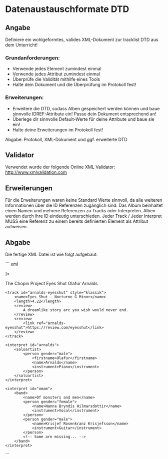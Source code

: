# Datenaustauschformate DTD

## Angabe
Definiere ein wohlgeformtes, valides XML-Dokument zur tracklist DTD aus dem Unterricht!

### Grundanforderungen:
* Verwende jedes Element zumindest einmal
* Verwende jedes Attribut zumindest einmal
* Überprüfe die Validität mithilfe eines Tools
* Halte dein Dokument und die Überprüfung im Protokoll fest!

### Erweiterungen:
* Erweitere die DTD, sodass Alben gespeichert werden können und baue sinnvolle IDREF-Attribute ein! Passe dein Dokument entsprechend an!
* Überlege dir sinnvolle Default-Werte für deine Attribute und baue sie ein!
* Halte deine Erweiterungen im Protokoll fest!

Abgabe: Protokoll, XML-Dokument und ggf. erweiterte DTD

## Validator
Verwendet wurde der folgende Online XML Validator: http://www.xmlvalidation.com

## Erweiterungen
Für die Erweiterungen waren keine Standard Werte sinnvoll, da alle weiteren Informationen über die ID Referenzen zugänglich sind.
Das Album beinhaltet einen Namen und mehrere Referenzen zu Tracks oder Interpreten. Alben werden durch ihre ID eindeutig unterschieden.
Jeder Track / Jeder Interpret MUSS eine Referenz zu einem bereits definierten Element als Attribut aufweisen.

## Abgabe
Die fertige XML Datei ist wie folgt aufgebaut:

´´´ xml
<!-- Basis -->
<?xml version="1.0" encoding="UTF-8"?>
<!DOCTYPE tracklist [
<!ELEMENT tracklist	    (album*, track*, interpret*)>

<!ELEMENT track         (name, length, review*)>
<!ATTLIST track         id  ID	#REQUIRED
                        style   (rock|funk|hiphop|klassik) "rock">
<!ELEMENT name          (#PCDATA)>
<!ELEMENT length	    (#PCDATA)>
<!ELEMENT review	    (#PCDATA | link)*>

<!ELEMENT link		    (#PCDATA)>
<!ATTLIST link          ref     IDREF   #IMPLIED>

<!ELEMENT interpret     (band | soloartist)>
<!ATTLIST interpret	    id	ID	#REQUIRED>
<!ELEMENT band		    (name, person+)>
<!ELEMENT soloartist    (person)>

<!ELEMENT person	    (firstname?, name, instrument*)>
<!ELEMENT firstname	    (#PCDATA)>
<!ELEMENT instrument    (#PCDATA)>
<!ATTLIST person        gender	(male|female) "female">
<!-- Erweiterung -->
<!ELEMENT album         (name, track_ref+, interpret_ref+)>
<!ATTLIST album         id ID #REQUIRED>

<!ELEMENT track_ref     (name)>
<!ATTLIST track_ref     ref IDREF #REQUIRED>

<!ELEMENT interpret_ref (name)>
<!ATTLIST interpret_ref ref IDREF #REQUIRED>
]>

<tracklist>
    <album id="chopin-project">
        <name>The Chopin Project</name>
        <track_ref ref="arnalds-eyesshut">
            <name>Eyes Shut</name>
        </track_ref>
        <interpret_ref ref="arnalds">
            <name>Olafur Arnalds</name>
        </interpret_ref>
    </album>
    
    <track id="arnalds-eyesshut" style="klassik">
        <name>Eyes Shut - Nocturne G Minor</name>
        <length>4.22</length>
        <review>
            A dreamlike story arc you wish would never end.
        </review>
        <review>
            <link ref="arnalds-eyesshut">https://review.com/eyesshut</link>
        </review>
    </track>
    
    <interpret id="arnalds">
        <soloartist>
            <person gender="male">
                <firstname>Olafur</firstname>
                <name>Arnalds</name>
                <instrument>Piano</instrument>
            </person>
        </soloartist>
    </interpret>
    
    <interpret id="omam">
        <band>
            <name>Of monsters and men</name>
            <person gender="female">
                <name>Nanna Bryndís Hilmarsdottir</name>
                <instrument>Vocal</instrument>
            </person>
            <person gender="male">
                <name>Krisjef Rosenkranz Krisjefsson</name>
                <instrument>Guitar</instrument>
            </person>
            <!-- Some are missing... -->
        </band>
    </interpret>
</tracklist>
´´´
